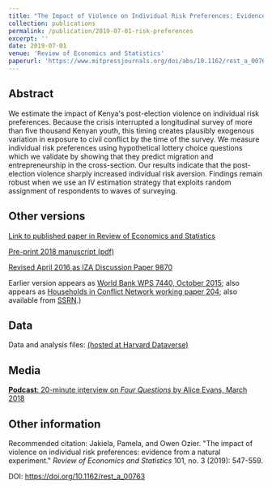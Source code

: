 ```yaml
---
title: "The Impact of Violence on Individual Risk Preferences: Evidence from a Natural Experiment"
collection: publications
permalink: /publication/2019-07-01-risk-preferences
excerpt: ''
date: 2019-07-01
venue: 'Review of Economics and Statistics'
paperurl: 'https://www.mitpressjournals.org/doi/abs/10.1162/rest_a_00763'
---
```


## Abstract
We estimate the impact of Kenya's post-election violence on individual risk preferences.
Because the crisis interrupted a longitudinal survey of more than five thousand Kenyan youth,
this timing creates plausibly exogenous variation in exposure to civil conflict by the time of the survey.
We measure individual risk preferences using hypothetical lottery choice questions which we validate by
showing that they predict migration and entrepreneurship in the cross-section. Our results indicate that
the post-election violence sharply increased individual risk aversion. Findings remain robust when we use
an IV estimation strategy that exploits random assignment of respondents to waves of surveying.

<!--- excerpt: "We estimate the impact of Kenya's post-election violence on individual risk preferences." --->
<!--- citation: 'Jakiela, Pamela, and Owen Ozier. &quot;The impact of violence on individual risk preferences: evidence from a natural experiment.&quot; <i>Review of Economics and Statistics</i> 101, no. 3 (2019): 547-559.' --->



## Other versions

[Link to published paper in Review of Economics and Statistics](https://www.mitpressjournals.org/doi/abs/10.1162/rest_a_00763)

[Pre-print 2018 manuscript (pdf)](http://owenozier.github.io/files/papers/JakielaOzier-risk-final-with-appendix.pdf)

[Revised April 2016 as IZA Discussion Paper 9870](http://ftp.iza.org/dp9870.pdf)

Earlier version appears as [World Bank WPS 7440, October 2015](https://documents.worldbank.org/en/publication/documents-reports/documentdetail/100191468188937680/the-impact-of-violence-on-individual-risk-preferences-evidence-from-a-natural-experiment);
also appears as [Households in Conflict Network working paper 204](http://www.hicn.org/working-paper/the-impact-of-violence-on-individual-risk-preferences-evidence-from-a-natural-experiment/);
also available from [SSRN](https://papers.ssrn.com/sol3/papers.cfm?abstract_id=2674442).)


## Data

Data and analysis files:
[(hosted at Harvard Dataverse)](https://doi.org/10.7910/DVN/GVOBTP)
<!---/ [(hosted at github)](http://owenozier.github.io/files/data/MS17455Supplementary.zip) --->
<!--- / [(hosted at the World Bank Microdata Catalog)](https://microdata.worldbank.org/index.php/catalog/2667) --->
<!--- RESTUD old data link does not work: http://restud.oxfordjournals.org/content/suppl/2015/07/21/rdv033.DC1/MS17455Supplementary.zip --->


## Media

[<b>Podcast</b>: 20-minute interview on <i>Four Questions</i> by Alice Evans, March 2018](https://soundcloud.com/user-845572280/does-violence-increase-risk-aversion-drs-pamela-jakiela-owen-ozier)


## Other information

Recommended citation: Jakiela, Pamela, and Owen Ozier. &quot;The impact of violence on individual risk preferences: evidence from a natural experiment.&quot; <i>Review of Economics and Statistics</i> 101, no. 3 (2019): 547-559.
  
DOI: https://doi.org/10.1162/rest_a_00763






